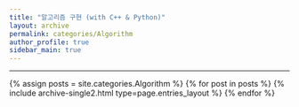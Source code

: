 ```yaml
---
title: "알고리즘 구현 (with C++ & Python)"
layout: archive
permalink: categories/Algorithm
author_profile: true
sidebar_main: true
---
```


<!-- 공백이 포함되어 있는 카테고리 이름의 경우 site.categories.['a b c'] 이런식으로! -->

***

{% assign posts = site.categories.Algorithm %}
{% for post in posts %} {% include archive-single2.html type=page.entries_layout %} {% endfor %}
